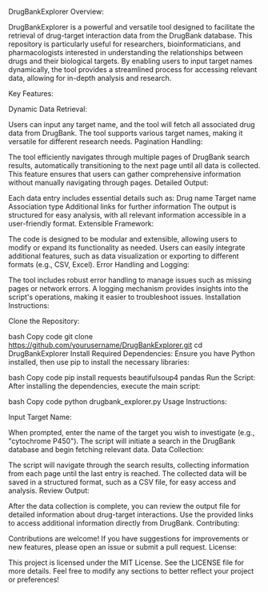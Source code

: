 DrugBankExplorer
Overview:

DrugBankExplorer is a powerful and versatile tool designed to facilitate the retrieval of drug-target interaction data from the DrugBank database. This repository is particularly useful for researchers, bioinformaticians, and pharmacologists interested in understanding the relationships between drugs and their biological targets. By enabling users to input target names dynamically, the tool provides a streamlined process for accessing relevant data, allowing for in-depth analysis and research.

Key Features:

Dynamic Data Retrieval:

Users can input any target name, and the tool will fetch all associated drug data from DrugBank.
The tool supports various target names, making it versatile for different research needs.
Pagination Handling:

The tool efficiently navigates through multiple pages of DrugBank search results, automatically transitioning to the next page until all data is collected.
This feature ensures that users can gather comprehensive information without manually navigating through pages.
Detailed Output:

Each data entry includes essential details such as:
Drug name
Target name
Association type
Additional links for further information
The output is structured for easy analysis, with all relevant information accessible in a user-friendly format.
Extensible Framework:

The code is designed to be modular and extensible, allowing users to modify or expand its functionality as needed.
Users can easily integrate additional features, such as data visualization or exporting to different formats (e.g., CSV, Excel).
Error Handling and Logging:

The tool includes robust error handling to manage issues such as missing pages or network errors.
A logging mechanism provides insights into the script's operations, making it easier to troubleshoot issues.
Installation Instructions:

Clone the Repository:

bash
Copy code
git clone https://github.com/yourusername/DrugBankExplorer.git
cd DrugBankExplorer
Install Required Dependencies: Ensure you have Python installed, then use pip to install the necessary libraries:

bash
Copy code
pip install requests beautifulsoup4 pandas
Run the Script: After installing the dependencies, execute the main script:

bash
Copy code
python drugbank_explorer.py
Usage Instructions:

Input Target Name:

When prompted, enter the name of the target you wish to investigate (e.g., "cytochrome P450").
The script will initiate a search in the DrugBank database and begin fetching relevant data.
Data Collection:

The script will navigate through the search results, collecting information from each page until the last entry is reached.
The collected data will be saved in a structured format, such as a CSV file, for easy access and analysis.
Review Output:

After the data collection is complete, you can review the output file for detailed information about drug-target interactions.
Use the provided links to access additional information directly from DrugBank.
Contributing:

Contributions are welcome! If you have suggestions for improvements or new features, please open an issue or submit a pull request.
License:

This project is licensed under the MIT License. See the LICENSE file for more details.
Feel free to modify any sections to better reflect your project or preferences!
